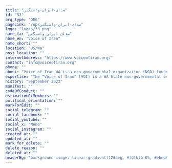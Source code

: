 ```yaml
---
title: "صدای-ایران-واشنگتن"
id: "33"
org_type: "ORG"
pageLink: "/op/صدای-ایران-واشنگتن"
logo: "logos/33.png"
name_fa: "صدای ایران واشنگتن"
name_en: "Voice of Iran"
name_short: ""
location: "US/Wa"
post_location: ""
internetAddress: "https://www.voiceofiran.org/"
contact: "info@voiceofiran.org"
phone: ""
about: "Voice of Iran WA is a non-governmental organization (NGO) founded in Washington State. They advocate for human rights and democracy in Iran. They also provide support to the Iranian community in Washington State."
expertise: "The “Voice of Iran” [VOI] is a WA State non-governmental organization [NGO] founded by Arezou Bagan."
history: "September 2022"
manifest: ""
codeOfConduct: ""
estimationOfMembers: ""
political_orientation: ""
markForEdit: ""
social_telegram: ""
social_facebook: ""
social_youtube: ""
social_x: "None"
social_instagram: ""
created_at: ""
updated_at: ""
mark_for_delete: ""
delete_reason: ""
deleted_at: ""
headerBg: "background-image: linear-gradient(120deg, #fdfbfb 0%, #ebedee 100%);"
---
```


